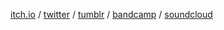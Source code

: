[itch.io](https://mealie.itch.io) / [twitter](https://twitter.com/mealiebit)
/ [tumblr](https://mealiebit.tumblr.com) / [bandcamp](https://mealie.bandcamp.com)
/ [soundcloud](https://soundcloud.com/mealiebit)
